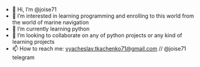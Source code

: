 - 👋 Hi, I’m @joise71
- 👀 I’m interested in learning programming and enrolling to this world from the world of marine navigation
- 🌱 I’m currently learning python
- 💞️ I’m looking to collaborate on any of python projects or any kind of learning projects
- 📫 How to reach me: vyacheslav.tkachenko71@gmail.com // @joise71 telegram

<!---
joise71/joise71 is a ✨ special ✨ repository because its `README.md` (this file) appears on your GitHub profile.
You can click the Preview link to take a look at your changes.
--->
